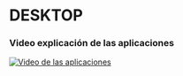 # DESKTOP

<h3>Video explicación de las aplicaciones</h3>

[![Video de las aplicaciones](https://img.youtube.com/vi/hGrVvcUcZV8/0.jpg)](https://www.youtube.com/watch?v=hGrVvcUcZV8)
